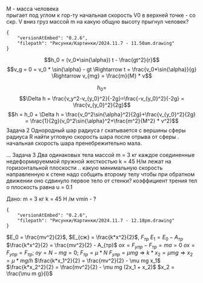 M - масса человека  
прыгает под углом к гор-ту
начальная скорость V0 
в верхней точке - со скр. V вниз груз массой m 
на какую общую высоту прыгнул человек?


```handdrawn-ink
{
	"versionAtEmbed": "0.2.6",
	"filepath": "Рисунки/Картинки/2024.11.7 - 11.50am.drawing"
}
```
$$h_0 = (v_0*\sin{\alpha}) t - \frac{gt^2}{r}$$
$$v_g = 0 = v_0 * \sin{\alpha} - gt \Rightarrow t = \frac{v_0*\sin{\alpha}}{g} \Rightarrow v_{mg} = \frac{m}{M} * v$$

$$h_0 = $$
$$\Delta h = \frac{v_y^2-v_{y_0}^2}{-2g}=\frac{-v_{y_0}^2}{-2g} = \frac{v_{y_0}^2}{2g}$$
$$h = h_0 + \Delta h = \frac{v_0^2\sin{\alpha}^2}{2g}+\frac{v_{y_0}^2}{2g} = \frac{1}{2g}(v_0^2\sin{\alpha}^2+\frac{m^2}{M^2} * v^2)$$
Задача 2
Однородный шар радиуса r скатывается с вершины сферы радиуса R найти угловую скорость шара после отрыва от сферы . начальная скорость шара пренебрежительно мала.

...
Задача 3
Два одинаковых тела массой m = 3 кг каждое соединенные недеформируеммой пружной жесткостью k = 45 Н/м лежат на горизонтальной плоскости .. какую минимальную скорость направленную к стене надо собщить второму телу чтобы при обратном движении оно сдвинуло первое тело от стенки? коэффициент трения тел o  плоскость равна u = 0.1

Дано: 
m = 3 кг
k = 45 Н /м
vmin - ? 
```handdrawn-ink
{
	"versionAtEmbed": "0.2.6",
	"filepath": "Рисунки/Картинки/2024.11.7 - 12.18pm.drawing"
}
```

$E_0 = \frac{mv^2}{2}$, $E_{сж} = \frac{k*x^2}{2}$, $F_{тр}$
$E_1 = E_0 - A_{тр}$
$\frac{k*x^2}{2} = \frac{mv^2}{2} - A_{тр}$
$ox = F_{упр} - F_{тр} = ma = 0$
$ox = F_{упр} = F_{тр}$; $oy = N - mg = 0$; $F_{тр} = \mu * N$ 
$F_{упр} = \mu mg \Rightarrow k*x_2 = \mu mg \Rightarrow x_2 = \mu*mg/h$
$\frac{k*x_1^2}{2} = \frac{mv^2}{2} - \mu mg x_1$
$\frac{k*x_2^2}{2} = \frac{mv^2}{2} - \mu mg (2x_1 + x_2)$
$x_2 = \frac{\mu m g}{l}$

